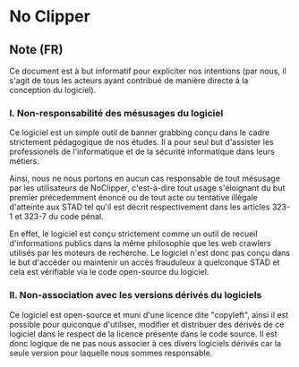 # No Clipper

## Note (FR)

Ce document est à but informatif pour expliciter nos intentions (par nous, il s'agit de tous les acteurs ayant contribué de manière directe à la conception du logiciel).

### **I. Non-responsabilité des mésusages du logiciel**

Ce logiciel est un simple outil de banner grabbing conçu dans le cadre strictement pédagogique de nos études. Il a pour seul but d'assister les professionels de l'informatique et de la sécurité informatique dans leurs métiers.

Ainsi, nous ne nous portons en aucun cas responsable de tout mésusage par les utilisateurs de NoClipper, c'est-à-dire tout usage s'éloignant du but premier précedemment énoncé ou de tout acte ou tentative illégale d'atteinte aux STAD tel qu'il est décrit respectivement dans les articles 323-1 et 323-7 du code pénal.

En effet, le logiciel est conçu strictement comme un outil de recueil d'informations publics dans la même philosophie que les web crawlers utilisés par les moteurs de recherche. Le logiciel n'est donc pas conçu dans le but d'accéder ou maintenir un accès frauduleux à quelconque STAD et cela est vérifiable via le code open-source du logiciel.

### **II. Non-association avec les versions dérivés du logiciels**

Ce logiciel est open-source et muni d'une licence dite "copyleft", ainsi il est possible pour quiconque d'utiliser, modifier et distribuer des dérivés de ce logiciel dans le respect de la licence présente dans le code source. Il est donc logique de ne pas nous associer à ces divers logiciels dérivés car la seule version pour laquelle nous sommes responsable.